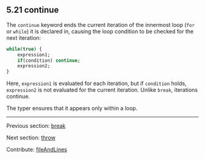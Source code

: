 ## 5.21 continue

The `continue` keyword ends the current iteration of the innermost loop (`for` or `while`) it is declared in, causing the loop condition to be checked for the next iteration:

```haxe
while(true) {
	expression1;
	if(condition) continue;
	expression2;
}
```

Here, `expression1` is evaluated for each iteration, but if `condition` holds, `expression2` is not evaluated for the current iteration. Unlike `break`, iterations continue.

The typer ensures that it appears only within a loop.

---

Previous section: [break](expression-break.md)

Next section: [throw](expression-throw.md)

Contribute: [fileAndLines](https://github.com/HaxeFoundation/HaxeManual/blob/master/05-expressions.tex#L379-379)